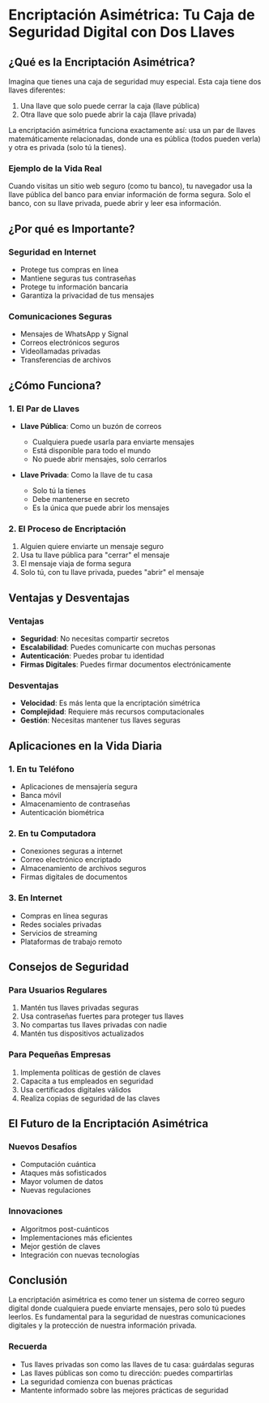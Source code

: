 # Encriptación Asimétrica: Tu Caja de Seguridad Digital con Dos Llaves

## ¿Qué es la Encriptación Asimétrica?

Imagina que tienes una caja de seguridad muy especial. Esta caja tiene dos llaves diferentes:
1. Una llave que solo puede cerrar la caja (llave pública)
2. Otra llave que solo puede abrir la caja (llave privada)

La encriptación asimétrica funciona exactamente así: usa un par de llaves matemáticamente relacionadas, donde una es pública (todos pueden verla) y otra es privada (solo tú la tienes).

### Ejemplo de la Vida Real
Cuando visitas un sitio web seguro (como tu banco), tu navegador usa la llave pública del banco para enviar información de forma segura. Solo el banco, con su llave privada, puede abrir y leer esa información.

## ¿Por qué es Importante?

### Seguridad en Internet
- Protege tus compras en línea
- Mantiene seguras tus contraseñas
- Protege tu información bancaria
- Garantiza la privacidad de tus mensajes

### Comunicaciones Seguras
- Mensajes de WhatsApp y Signal
- Correos electrónicos seguros
- Videollamadas privadas
- Transferencias de archivos

## ¿Cómo Funciona?

### 1. El Par de Llaves
- **Llave Pública**: Como un buzón de correos
  - Cualquiera puede usarla para enviarte mensajes
  - Está disponible para todo el mundo
  - No puede abrir mensajes, solo cerrarlos

- **Llave Privada**: Como la llave de tu casa
  - Solo tú la tienes
  - Debe mantenerse en secreto
  - Es la única que puede abrir los mensajes

### 2. El Proceso de Encriptación
1. Alguien quiere enviarte un mensaje seguro
2. Usa tu llave pública para "cerrar" el mensaje
3. El mensaje viaja de forma segura
4. Solo tú, con tu llave privada, puedes "abrir" el mensaje

## Ventajas y Desventajas

### Ventajas
- **Seguridad**: No necesitas compartir secretos
- **Escalabilidad**: Puedes comunicarte con muchas personas
- **Autenticación**: Puedes probar tu identidad
- **Firmas Digitales**: Puedes firmar documentos electrónicamente

### Desventajas
- **Velocidad**: Es más lenta que la encriptación simétrica
- **Complejidad**: Requiere más recursos computacionales
- **Gestión**: Necesitas mantener tus llaves seguras

## Aplicaciones en la Vida Diaria

### 1. En tu Teléfono
- Aplicaciones de mensajería segura
- Banca móvil
- Almacenamiento de contraseñas
- Autenticación biométrica

### 2. En tu Computadora
- Conexiones seguras a internet
- Correo electrónico encriptado
- Almacenamiento de archivos seguros
- Firmas digitales de documentos

### 3. En Internet
- Compras en línea seguras
- Redes sociales privadas
- Servicios de streaming
- Plataformas de trabajo remoto

## Consejos de Seguridad

### Para Usuarios Regulares
1. Mantén tus llaves privadas seguras
2. Usa contraseñas fuertes para proteger tus llaves
3. No compartas tus llaves privadas con nadie
4. Mantén tus dispositivos actualizados

### Para Pequeñas Empresas
1. Implementa políticas de gestión de claves
2. Capacita a tus empleados en seguridad
3. Usa certificados digitales válidos
4. Realiza copias de seguridad de las claves

## El Futuro de la Encriptación Asimétrica

### Nuevos Desafíos
- Computación cuántica
- Ataques más sofisticados
- Mayor volumen de datos
- Nuevas regulaciones

### Innovaciones
- Algoritmos post-cuánticos
- Implementaciones más eficientes
- Mejor gestión de claves
- Integración con nuevas tecnologías

## Conclusión

La encriptación asimétrica es como tener un sistema de correo seguro digital donde cualquiera puede enviarte mensajes, pero solo tú puedes leerlos. Es fundamental para la seguridad de nuestras comunicaciones digitales y la protección de nuestra información privada.

### Recuerda
- Tus llaves privadas son como las llaves de tu casa: guárdalas seguras
- Las llaves públicas son como tu dirección: puedes compartirlas
- La seguridad comienza con buenas prácticas
- Mantente informado sobre las mejores prácticas de seguridad 